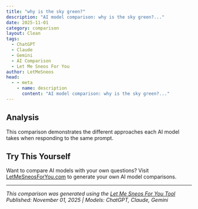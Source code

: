 ```yaml
---
title: "why is the sky green?"
description: "AI model comparison: why is the sky green?..."
date: 2025-11-01
category: comparison
layout: Clean
tags:
  - ChatGPT
  - Claude
  - Gemini
  - AI Comparison
  - Let Me Sneos For You
author: LetMeSneos
head:
  - - meta
    - name: description
      content: "AI model comparison: why is the sky green?..."
---
```


<ChatComparison
  title="why is the sky green?"
  prompt="why is the sky green?"
  :responses='{
    "ChatGPT": "A green sky is often associated with severe weather, particularly thunderstorms and tornadoes. This phenomenon happens due to the scattering of light in the atmosphere. Here\u0027s a more detailed explanation:\n\n1. **Storm Clouds**: When a storm is brewing, especially in the case of supercell thunderstorms, the clouds may become very thick and dark. These clouds, often cumulonimbus clouds, can appear greenish when they are filled with a large amount of water and hail.\n\n2. **Light Refraction**: The green color can occur due to the way light interacts with the water droplets within the storm clouds. Sunlight passes through the cloud and is refracted, and because the storm clouds can be dense with precipitation, they can scatter the shorter wavelengths of light (such as blue and violet) while allowing the longer wavelengths (like red) to be seen, resulting in a greenish hue.\n\n3. **Hail**: The presence of hail is particularly significant. Hailstones can cause the cloud tops to reflect light in a way that emphasizes the green coloration.\n\n4. **Weather Warning**: A green sky often serves as a visual indicator of a significant weather event, such as heavy rain, hail or even the possibility of tornadoes. Meteorologists often take this as a sign to pay attention to severe weather developments.\n\nWhile a green sky can be an interesting sight, it is generally a sign that severe weather might be on the way, so it\u0027s wise to stay alert and informed if you see one.",
    "Claude": "The sky isn\u0027t green - it\u0027s typically blue during the day. The sky appears blue because of a phenomenon called Rayleigh scattering. When sunlight enters Earth\u0027s atmosphere, it collides with tiny gas molecules. Blue light has a shorter wavelength than other colors, so it gets scattered more in all directions, making the sky appear blue to our eyes.\n\nThe sky can appear different colors at different times:\n- Blue during clear days\n- Red/orange/pink during sunrise and sunset\n- Gray during cloudy weather\n- Nearly black at night\n\nWere you perhaps thinking of a specific situation where the sky might look greenish? Sometimes during severe thunderstorms, the sky can take on a greenish tint due to the way light interacts with water and ice in storm clouds.",
    "Gemini": "The sky is **not** green. Under normal circumstances, the sky is blue due to a phenomenon called Rayleigh scattering. This scattering effect scatters blue light from the sun more than other colors, making the sky appear blue to our eyes.\n\nHowever, there are a couple of scenarios where people might perceive or report a green sky:\n\n*   **Severe Thunderstorms:** The most common reason people associate a green sky with weather is due to the way sunlight interacts with the water droplets and ice crystals in severe thunderstorms, particularly those that produce large hail. When the red and yellow light from the setting sun shines through the deep blue color of a storm cloud, it can produce a greenish hue. This effect is often associated with supercell thunderstorms, which are capable of producing tornadoes, large hail, and strong winds.\n\n*   **Unusual Atmospheric Conditions:** Very rarely, unique combinations of pollutants, dust, or other particles in the atmosphere might scatter light in a way that causes a greenish tint. But this is highly unusual.\n\n*   **Perception/Memory:** Sometimes, the memory of a dramatic storm, combined with heightened awareness of weather conditions, can lead people to remember the sky as being greener than it actually was. Also, the ambient lighting conditions during a storm can sometimes trick the eye.\n\n*   **Filters/Cameras:** Cameras can sometimes misrepresent colors, especially under unusual lighting conditions. A filter on a camera can also intentionally create a green sky effect.\n\n*   **Aurora Borealis:** In very rare cases, certain auroral displays can have a greenish tint. However, these are generally at night and are very distinct from a daytime sky.\n\n**In summary:** The sky is usually blue. A green sky is typically associated with very severe storms and is due to the way sunlight filters through the storm clouds. If you see a green sky, it\u0027s important to take the possibility of severe weather seriously."
  }'
  published-date="00:22"
/>

## Analysis

This comparison demonstrates the different approaches each AI model takes when responding to the same prompt.

## Try This Yourself

Want to compare AI models with your own questions? Visit [LetMeSneosForYou.com](https://letmesneosforyou.com) to generate your own AI model comparisons.

---

*This comparison was generated using the [Let Me Sneos For You Tool](https://letmesneosforyou.com)*
*Published: November 01, 2025 | Models: ChatGPT, Claude, Gemini*
